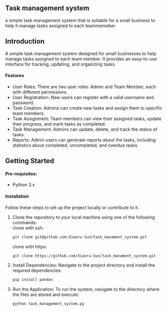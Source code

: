 ## Task management system
a simple task management system that is suitable for a small business to help it manage tasks assigned to each teammemeber

## Introduction
A simple task management system designed for small businesses to help manage tasks assigned to each team member. It provides an easy-to-use interface for tracking, updating, and organizing tasks.

#### Features
- User Roles: There are two user roles: Admin and Team Member, each with different permissions.
- User Registration: New users can register with a valid username and password.
- Task Creation: Admins can create new tasks and assign them to specific team members.
- Task Assignment: Team members can view their assigned tasks, update their progress, and mark tasks as completed.
- Task Management: Admins can update, delete, and track the status of tasks.
- Reports: Admin users can generate reports about the tasks, including statistics about completed, uncompleted, and overdue tasks.

## Getting Started

#### Pre-requisites:
- Python 3.x

#### Installation
Follow these steps to set up the project locally or contribute to it.
1. Clone the repository to your local machine using one of the following commands:<br>
   clone with ssh:
   ```sh
   git clone git@github.com:Xiaoru-Sun/task_manament_system.git
   ```

   clone with https:
   ```sh
   git clone https://github.com/Xiaoru-Sun/task_manament_system.git
   ```

2. Install Dependencies:
   Navigate to the project directory and install the required dependencies:
   ```sh
   pip install pandas
   ```

3. Run the Application:
   To run the system, navigate to the directory where the files are stored and execute:
   ```sh
   python task_management_system.py
   ```


   
